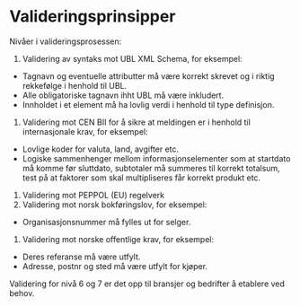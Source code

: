 # Valideringsprinsipper

Nivåer i valideringsprosessen:

1.	Validering av syntaks mot UBL XML Schema, for eksempel:
  * Tagnavn og eventuelle attributter må være korrekt skrevet og i riktig rekkefølge i henhold til UBL.
  * Alle obligatoriske tagnavn ihht UBL må være inkludert.
  * Innholdet i et element må ha lovlig verdi i henhold til type definisjon.
1.	Validering mot CEN BII for å sikre at meldingen er i henhold til internasjonale krav, for eksempel:
  * Lovlige koder for valuta, land, avgifter etc.
  * Logiske sammenhenger mellom informasjonselementer som at startdato må komme før sluttdato, subtotaler må summeres til korrekt totalsum, test på at faktorer som skal multipliseres får korrekt produkt etc.
1.	Validering mot PEPPOL (EU) regelverk
1.	Validering mot norsk bokføringslov,  for eksempel:
  * Organisasjonsnummer må fylles ut for selger.
1.	Validering mot norske offentlige krav, for eksempel:
  * Deres referanse må være utfylt.
  * Adresse, postnr og sted må være utfylt for kjøper.

Validering for nivå 6 og 7 er det opp til bransjer og bedrifter å etablere ved behov.
